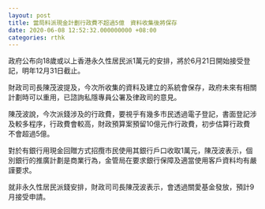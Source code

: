 ```yaml
---
layout: post
title: 當局料派現金計劃行政費不超過5億　資料收集後將保存
date: 2020-06-08 12:52:32.000000000 +08:00
categories: rthk
---
```


政府公布向18歲或以上香港永久性居民派1萬元的安排，將於6月21日開始接受登記，明年12月31日截止。

財政司司長陳茂波提及，今次所收集的資料及建立的系統會保存，政府未來有相關計劃時可以重用，已諮詢私隱專員公署及律政司的意見。

陳茂波說，今次派錢涉及的行政費，要視乎有幾多市民透過電子登記，書面登記涉及較多程序，行政費會較高，財政預算案預留10億元作行政費，初步估算行政費不會超過5億。

對於有銀行用現金回贈方式招攬市民使用其銀行戶口收取1萬元，陳茂波表示，個別銀行的推廣計劃是商業行為，金管局在要求銀行保障及適當使用客戶資料均有嚴謹要求。

就非永久性居民派錢安排，財政司司長陳茂波表示，會透過關愛基金發放，預計9月接受申請。
